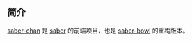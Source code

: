## 简介
[saber-chan](https://github.com/nekolr/saber-chan) 是 [saber](https://github.com/nekolr/saber) 的前端项目，也是 [saber-bowl](https://github.com/nekolr/saber-bowl) 的重构版本。